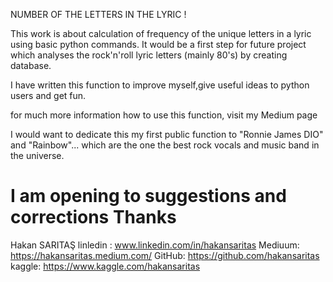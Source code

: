 NUMBER OF THE LETTERS IN THE LYRIC ! 

This work is about calculation of frequency of the unique letters in a lyric 
using basic python commands. It would be a first step for future project which
analyses the rock'n'roll lyric letters (mainly 80's) by creating database.

I have written this function to improve myself,give useful ideas to python users and get fun.

for much more information how to use this function, visit my Medium page

I would want to dedicate this my first public function to "Ronnie James DIO" and "Rainbow"...
which are the one the best rock vocals and music band in the universe.

I am opening to suggestions and corrections
Thanks
======================================================================
Hakan SARITAŞ
linledin : www.linkedin.com/in/hakansaritas
Mediuum: https://hakansaritas.medium.com/
GitHub: https://github.com/hakansaritas
kaggle: https://www.kaggle.com/hakansaritas
